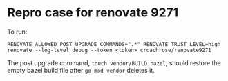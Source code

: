 Repro case for renovate 9271
============================

To run:
```
RENOVATE_ALLOWED_POST_UPGRADE_COMMANDS=".*" RENOVATE_TRUST_LEVEL=high renovate --log-level debug --token <token> croachrose/renovate9271
```

The post upgrade command, `touch vendor/BUILD.bazel`, should restore the empty
bazel build file after `go mod vendor` deletes it.
